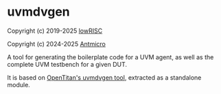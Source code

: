# uvmdvgen

Copyright (c) 2019-2025 [lowRISC](https://lowrisc.org/)

Copyright (c) 2024-2025 [Antmicro](https://www.antmicro.com)

A tool for generating the boilerplate code for a UVM agent, as well as the complete UVM testbench for a given DUT.

It is based on [OpenTitan's uvmdvgen tool](https://github.com/lowRISC/opentitan/tree/master/util/uvmdvgen), extracted as a standalone module.
